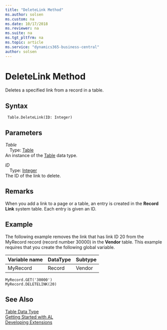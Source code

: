 ```yaml
---
title: "DeleteLink Method"
ms.author: solsen
ms.custom: na
ms.date: 10/17/2018
ms.reviewer: na
ms.suite: na
ms.tgt_pltfrm: na
ms.topic: article
ms.service: "dynamics365-business-central"
author: solsen
---
```

[//]: # (START>DO_NOT_EDIT)
[//]: # (IMPORTANT:Do not edit any of the content between here and the END>DO_NOT_EDIT.)
[//]: # (Any modifications should be made in the .xml files in the ModernDev repo.)
# DeleteLink Method
Deletes a specified link from a record in a table.

## Syntax
```
 Table.DeleteLink(ID: Integer)
```
## Parameters
*Table*  
&emsp;Type: [Table](table-data-type.md)  
An instance of the [Table](table-data-type.md) data type.  

*ID*  
&emsp;Type: [Integer](../integer/integer-data-type.md)  
The ID of the link to delete.
          



[//]: # (IMPORTANT: END>DO_NOT_EDIT)

## Remarks  
 When you add a link to a page or a table, an entry is created in the **Record Link** system table. Each entry is given an ID.  
  
## Example  
 The following example removes the link that has link ID 20 from the MyRecord record \(record number 30000\) in the **Vendor** table. This example requires that you create the following global variable.  
  
|Variable name|DataType|Subtype|  
|-------------------|--------------|-------------|  
|MyRecord|Record|Vendor|  
  
```  
MyRecord.GET('30000')  
MyRecord.DELETELINK(20)  
```  

## See Also
[Table Data Type](table-data-type.md)  
[Getting Started with AL](../../devenv-get-started.md)  
[Developing Extensions](../../devenv-dev-overview.md)